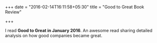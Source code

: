 +++
date = "2016-02-14T16:11:58+05:30"
title = "Good to Great Book Review"

+++

I read **Good to Great in January 2016**. An awesome read sharing detailed analysis on how good companies became great.
